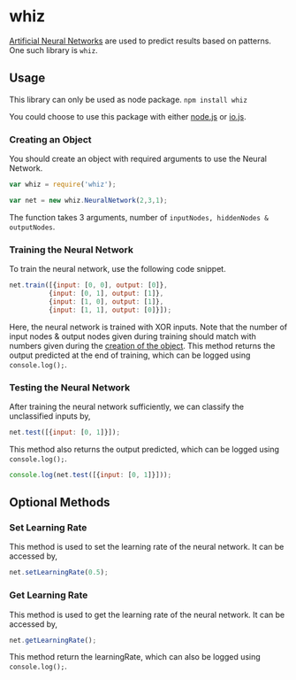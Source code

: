 # whiz
[Artificial Neural Networks](http://en.wikipedia.org/wiki/Artificial_neural_network) are used to predict results based on patterns. One such library is `whiz`.

## Usage
This library can only be used as node package.
`npm install whiz`

You could choose to use this package with either [node.js](https://nodejs.org/) or [io.js](https://iojs.org).

### Creating an Object
You should create an object with required arguments to use the Neural Network.

```javascript
var whiz = require('whiz');

var net = new whiz.NeuralNetwork(2,3,1);
```

The function takes 3 arguments, number of `inputNodes, hiddenNodes & outputNodes`.

### Training the Neural Network
To train the neural network, use the following code snippet.

```javascript
net.train([{input: [0, 0], output: [0]},
          {input: [0, 1], output: [1]},
          {input: [1, 0], output: [1]},
          {input: [1, 1], output: [0]}]);
```

Here, the neural network is trained with XOR inputs.
Note that the number of input nodes & output nodes given during training should match with numbers given during the [creation of the object](#Creating-an-object).
This method returns the output predicted at the end of training, which can be logged using `console.log();`.

### Testing the Neural Network
After training the neural network sufficiently, we can classify the unclassified inputs by,

```javascript
net.test([{input: [0, 1]}]);
```

This method also returns the output predicted, which can be logged using `console.log();`.

```javascript
console.log(net.test([{input: [0, 1]}]));
```

## Optional Methods
### Set Learning Rate
This method is used to set the learning rate of the neural network. It can be accessed by,

```javascript
net.setLearningRate(0.5);
```

### Get Learning Rate
This method is used to get the learning rate of the neural network. It can be accessed by,

```javascript
net.getLearningRate();
```

This method return the learningRate, which can also be logged using `console.log();`.
